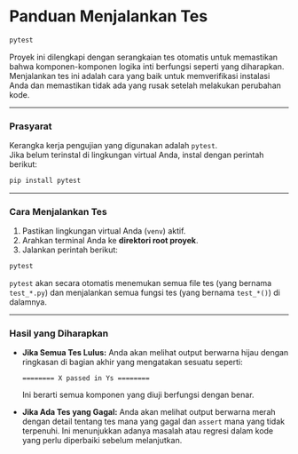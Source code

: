 # Panduan Menjalankan Tes

```bash
pytest
```

Proyek ini dilengkapi dengan serangkaian tes otomatis untuk memastikan bahwa komponen-komponen logika inti berfungsi seperti yang diharapkan. Menjalankan tes ini adalah cara yang baik untuk memverifikasi instalasi Anda dan memastikan tidak ada yang rusak setelah melakukan perubahan kode.

---

### Prasyarat

Kerangka kerja pengujian yang digunakan adalah `pytest`.  
Jika belum terinstal di lingkungan virtual Anda, instal dengan perintah berikut:

```bash
pip install pytest
```

---

### Cara Menjalankan Tes

1. Pastikan lingkungan virtual Anda (`venv`) aktif.
2. Arahkan terminal Anda ke **direktori root proyek**.
3. Jalankan perintah berikut:

```bash
pytest
```

`pytest` akan secara otomatis menemukan semua file tes (yang bernama `test_*.py`) dan menjalankan semua fungsi tes (yang bernama `test_*()`) di dalamnya.

---

### Hasil yang Diharapkan

- **Jika Semua Tes Lulus:**
  Anda akan melihat output berwarna hijau dengan ringkasan di bagian akhir yang mengatakan sesuatu seperti:

  ```
  ======== X passed in Ys ========
  ```

  Ini berarti semua komponen yang diuji berfungsi dengan benar.

- **Jika Ada Tes yang Gagal:**
  Anda akan melihat output berwarna merah dengan detail tentang tes mana yang gagal dan `assert` mana yang tidak terpenuhi.
  Ini menunjukkan adanya masalah atau regresi dalam kode yang perlu diperbaiki sebelum melanjutkan.
